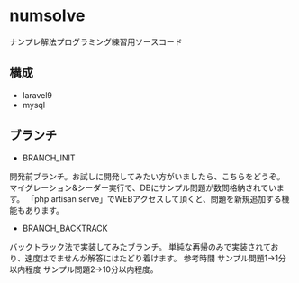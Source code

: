 # numsolve

ナンプレ解法プログラミング練習用ソースコード

## 構成

- laravel9
- mysql

## ブランチ
- BRANCH_INIT

開発前ブランチ。お試しに開発してみたい方がいましたら、こちらをどうぞ。
マイグレーション&シーダー実行で、DBにサンプル問題が数問格納されています。
「php artisan serve」でWEBアクセスして頂くと、問題を新規追加する機能もあります。

- BRANCH_BACKTRACK

バックトラック法で実装してみたブランチ。
単純な再帰のみで実装されており、速度はでませんが解答にはたどり着けます。
参考時間 サンプル問題1->1分以内程度 サンプル問題2->10分以内程度。